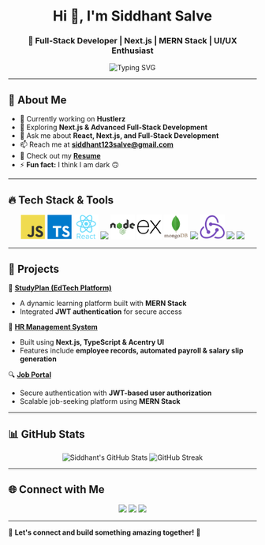 <h1 align="center">Hi 👋, I'm Siddhant Salve</h1>
<h3 align="center">🚀 Full-Stack Developer | Next.js | MERN Stack | UI/UX Enthusiast</h3>

<p align="center">
  <img src="https://readme-typing-svg.herokuapp.com?font=Fira+Code&weight=500&pause=1000&color=36BCF7&center=true&vCenter=true&width=600&lines=Building+scalable+and+high-performance+web+apps;Passionate+about+MERN+Stack+%7C+Next.js;Problem+Solver+%7C+UI%2FUX+Designer+%7C+Tech+Enthusiast;Always+learning+new+technologies+%F0%9F%8E%93" alt="Typing SVG" />
</p>

---

## 🚀 About Me  
- 🔭 Currently working on **Hustlerz**  
- 🌱 Exploring **Next.js & Advanced Full-Stack Development**  
- 💬 Ask me about **React, Next.js, and Full-Stack Development**  
- 📫 Reach me at **siddhant123salve@gmail.com**  
- 📄 Check out my **[Resume](https://drive.google.com/file/d/1XPtaY_R0ZukDK35OwDYt5hEVYPE2iaJd/view?usp=sharing)**  
- ⚡ **Fun fact:** I think I am dark 🙃  

---

## 🔥 Tech Stack & Tools  
<p align="center">
  <a href="https://developer.mozilla.org/en-US/docs/Web/JavaScript"><img src="https://raw.githubusercontent.com/devicons/devicon/master/icons/javascript/javascript-original.svg" width="50"/></a>
  <a href="https://www.typescriptlang.org/"><img src="https://raw.githubusercontent.com/devicons/devicon/master/icons/typescript/typescript-original.svg" width="50"/></a>
  <a href="https://reactjs.org/"><img src="https://raw.githubusercontent.com/devicons/devicon/master/icons/react/react-original-wordmark.svg" width="50"/></a>
  <a href="https://nextjs.org/"><img src="https://cdn.worldvectorlogo.com/logos/nextjs-2.svg" width="50"/></a>
  <a href="https://nodejs.org/"><img src="https://raw.githubusercontent.com/devicons/devicon/master/icons/nodejs/nodejs-original-wordmark.svg" width="50"/></a>
  <a href="https://expressjs.com/"><img src="https://raw.githubusercontent.com/devicons/devicon/master/icons/express/express-original.svg" width="50"/></a>
  <a href="https://www.mongodb.com/"><img src="https://raw.githubusercontent.com/devicons/devicon/master/icons/mongodb/mongodb-original-wordmark.svg" width="50"/></a>
  <a href="https://tailwindcss.com/"><img src="https://www.vectorlogo.zone/logos/tailwindcss/tailwindcss-icon.svg" width="50"/></a>
  <a href="https://redux.js.org/"><img src="https://raw.githubusercontent.com/devicons/devicon/master/icons/redux/redux-original.svg" width="50"/></a>
  <a href="https://git-scm.com/"><img src="https://www.vectorlogo.zone/logos/git-scm/git-scm-icon.svg" width="50"/></a>
  <a href="https://www.figma.com/"><img src="https://www.vectorlogo.zone/logos/figma/figma-icon.svg" width="50"/></a>
</p>

---

## 📌 Projects  
🚀 **[StudyPlan (EdTech Platform)](https://github.com/siddhantXcoder/Study-Plan)**  
- A dynamic learning platform built with **MERN Stack**  
- Integrated **JWT authentication** for secure access  

💼 **[HR Management System](https://github.com/siddhantXcoder/hrms)**  
- Built using **Next.js, TypeScript & Acentry UI**  
- Features include **employee records, automated payroll & salary slip generation**  

🔍 **[Job Portal](https://jobportal.onoto.tech/)**  
- Secure authentication with **JWT-based user authorization**  
- Scalable job-seeking platform using **MERN Stack**  

---

## 📊 GitHub Stats  
<p align="center">
  <img src="https://github-readme-stats.vercel.app/api?username=siddhantXcoder&show_icons=true&theme=radical" alt="Siddhant's GitHub Stats" width="450"/>
  <img src="https://github-readme-streak-stats.herokuapp.com/?user=siddhantXcoder&theme=radical" alt="GitHub Streak" width="450"/>
</p>

---

## 🌐 Connect with Me  
<p align="center">
  <a href="https://www.linkedin.com/in/siddhant-salve" target="_blank"><img src="https://raw.githubusercontent.com/rahuldkjain/github-profile-readme-generator/master/src/images/icons/Social/linked-in-alt.svg" width="40"/></a>
  <a href="https://www.instagram.com/__wake.up.sid__/" target="_blank"><img src="https://raw.githubusercontent.com/rahuldkjain/github-profile-readme-generator/master/src/images/icons/Social/instagram.svg" width="40"/></a>
  <a href="mailto:siddhant123salve@gmail.com" target="_blank"><img src="https://raw.githubusercontent.com/simple-icons/simple-icons/develop/icons/gmail.svg" width="40"/></a>
</p>

---

🚀 **Let's connect and build something amazing together!** 🎯  
